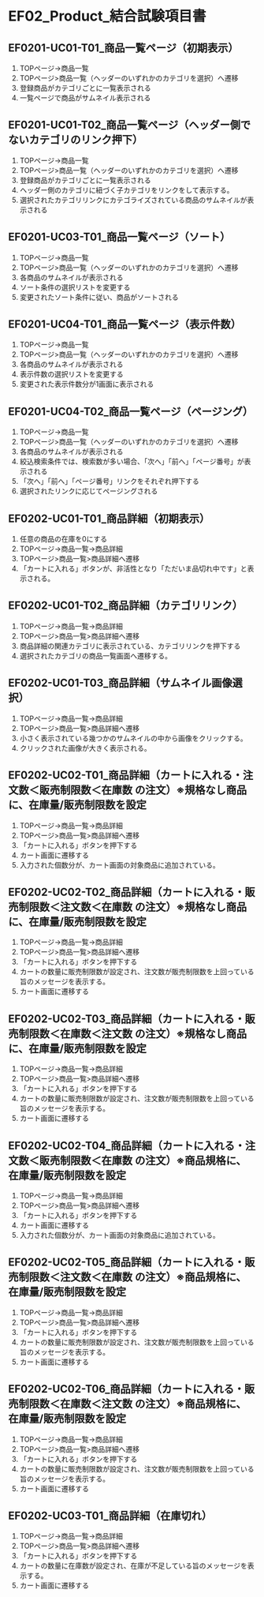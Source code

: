 # EF02_Product_結合試験項目書

## EF0201-UC01-T01_商品一覧ページ（初期表示）

1. TOPページ→商品一覧
1. TOPページ>商品一覧（ヘッダーのいずれかのカテゴリを選択）へ遷移
1. 登録商品がカテゴリごとに一覧表示される
1. 一覧ページで商品がサムネイル表示される

## EF0201-UC01-T02_商品一覧ページ（ヘッダー側でないカテゴリのリンク押下）

1. TOPページ→商品一覧
1. TOPページ>商品一覧（ヘッダーのいずれかのカテゴリを選択）へ遷移
1. 登録商品がカテゴリごとに一覧表示される
1. ヘッダー側のカテゴリに紐づく子カテゴリをリンクをして表示する。
1. 選択されたカテゴリリンクにカテゴライズされている商品のサムネイルが表示される

## EF0201-UC03-T01_商品一覧ページ（ソート）

1. TOPページ→商品一覧
1. TOPページ>商品一覧（ヘッダーのいずれかのカテゴリを選択）へ遷移
1. 各商品のサムネイルが表示される
1. ソート条件の選択リストを変更する
1. 変更されたソート条件に従い、商品がソートされる

## EF0201-UC04-T01_商品一覧ページ（表示件数）

1. TOPページ→商品一覧
1. TOPページ>商品一覧（ヘッダーのいずれかのカテゴリを選択）へ遷移
1. 各商品のサムネイルが表示される
1. 表示件数の選択リストを変更する
1. 変更された表示件数分が1画面に表示される

## EF0201-UC04-T02_商品一覧ページ（ページング）

1. TOPページ→商品一覧
1. TOPページ>商品一覧（ヘッダーのいずれかのカテゴリを選択）へ遷移
1. 各商品のサムネイルが表示される
1. 絞込検索条件では、検索数が多い場合、「次へ」「前へ」「ページ番号」が表示される
1. 「次へ」「前へ」「ページ番号」リンクをそれぞれ押下する
1. 選択されたリンクに応じてページングされる

## EF0202-UC01-T01_商品詳細（初期表示）
1. 任意の商品の在庫を0にする
1. TOPページ→商品一覧→商品詳細
1. TOPページ>商品一覧>商品詳細へ遷移
1. 「カートに入れる」ボタンが、非活性となり「ただいま品切れ中です」と表示される。

## EF0202-UC01-T02_商品詳細（カテゴリリンク）

1. TOPページ→商品一覧→商品詳細
1. TOPページ>商品一覧>商品詳細へ遷移
1. 商品詳細の関連カテゴリに表示されている、カテゴリリンクを押下する
1. 選択されたカテゴリの商品一覧画面へ遷移する。

## EF0202-UC01-T03_商品詳細（サムネイル画像選択）

1. TOPページ→商品一覧→商品詳細
1. TOPページ>商品一覧>商品詳細へ遷移
1. 小さく表示されている幾つかのサムネイルの中から画像をクリックする。
1. クリックされた画像が大きく表示される。

## EF0202-UC02-T01_商品詳細（カートに入れる・注文数＜販売制限数＜在庫数 の注文）※規格なし商品に、在庫量/販売制限数を設定

1. TOPページ→商品一覧→商品詳細
1. TOPページ>商品一覧>商品詳細へ遷移
1. 「カートに入れる」ボタンを押下する
1. カート画面に遷移する
1. 入力された個数分が、カート画面の対象商品に追加されている。

## EF0202-UC02-T02_商品詳細（カートに入れる・販売制限数＜注文数＜在庫数 の注文）※規格なし商品に、在庫量/販売制限数を設定

1. TOPページ→商品一覧→商品詳細
1. TOPページ>商品一覧>商品詳細へ遷移
1. 「カートに入れる」ボタンを押下する
1. カートの数量に販売制限数が設定され、注文数が販売制限数を上回っている旨のメッセージを表示する。
1. カート画面に遷移する

## EF0202-UC02-T03_商品詳細（カートに入れる・販売制限数＜在庫数＜注文数 の注文）※規格なし商品に、在庫量/販売制限数を設定

1. TOPページ→商品一覧→商品詳細
1. TOPページ>商品一覧>商品詳細へ遷移
1. 「カートに入れる」ボタンを押下する
1. カートの数量に販売制限数が設定され、注文数が販売制限数を上回っている旨のメッセージを表示する。
1. カート画面に遷移する

## EF0202-UC02-T04_商品詳細（カートに入れる・注文数＜販売制限数＜在庫数 の注文）※商品規格に、在庫量/販売制限数を設定

1. TOPページ→商品一覧→商品詳細
1. TOPページ>商品一覧>商品詳細へ遷移
1. 「カートに入れる」ボタンを押下する
1. カート画面に遷移する
1. 入力された個数分が、カート画面の対象商品に追加されている。

## EF0202-UC02-T05_商品詳細（カートに入れる・販売制限数＜注文数＜在庫数 の注文）※商品規格に、在庫量/販売制限数を設定

1. TOPページ→商品一覧→商品詳細
1. TOPページ>商品一覧>商品詳細へ遷移
1. 「カートに入れる」ボタンを押下する
1. カートの数量に販売制限数が設定され、注文数が販売制限数を上回っている旨のメッセージを表示する。
1. カート画面に遷移する

## EF0202-UC02-T06_商品詳細（カートに入れる・販売制限数＜在庫数＜注文数 の注文）※商品規格に、在庫量/販売制限数を設定

1. TOPページ→商品一覧→商品詳細
1. TOPページ>商品一覧>商品詳細へ遷移
1. 「カートに入れる」ボタンを押下する
1. カートの数量に販売制限数が設定され、注文数が販売制限数を上回っている旨のメッセージを表示する。
1. カート画面に遷移する


## EF0202-UC03-T01_商品詳細（在庫切れ）

1. TOPページ→商品一覧→商品詳細
1. TOPページ>商品一覧>商品詳細へ遷移
1. 「カートに入れる」ボタンを押下する
1. カートの数量に在庫数が設定され、在庫が不足している旨のメッセージを表示する。
1. カート画面に遷移する
